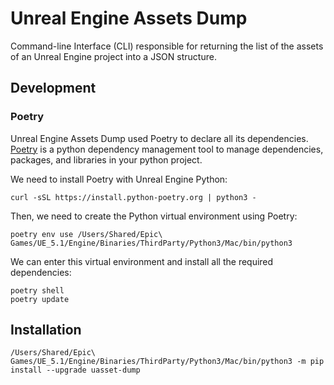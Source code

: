 # Unreal Engine Assets Dump

Command-line Interface (CLI) responsible for returning the list of the assets of an Unreal Engine project into a JSON structure.

## Development

### Poetry

Unreal Engine Assets Dump used Poetry to declare all its dependencies.  [Poetry](https://python-poetry.org/) is a python dependency management tool to manage dependencies, packages, and libraries in your python project.

We need to install Poetry with Unreal Engine Python:

```shell
curl -sSL https://install.python-poetry.org | python3 -
```

Then, we need to create the Python virtual environment using Poetry:

```shell
poetry env use /Users/Shared/Epic\ Games/UE_5.1/Engine/Binaries/ThirdParty/Python3/Mac/bin/python3
```

We can enter this virtual environment and install all the required dependencies:

```shell
poetry shell
poetry update
```


## Installation

```shell
/Users/Shared/Epic\ Games/UE_5.1/Engine/Binaries/ThirdParty/Python3/Mac/bin/python3 -m pip install --upgrade uasset-dump
```